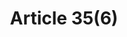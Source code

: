 ---
title: "Article 35(6)"
draft: false
exceptions:
- info51
memberstates:
- HU
score: 3
compensation:
- No compensation
remarks: |
 


link: "http://www.sztnh.gov.hu/en/English/jogforras/hungarian_copyright_act.pdf"
---